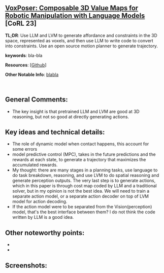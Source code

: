 [VoxPoser: Composable 3D Value Maps for Robotic Manipulation with Language Models](https://voxposer.github.io/voxposer.pdf) [CoRL 23]
---------------	

__TL;DR__: Use LLM and LVM to generate affordance and constraints in the 3D space, represented as voxels, and then use LLM to write code to convert into constraints. Use an open source motion planner to generate trajectory.

__keywords__: bla-bla

__Resources__: [[Github](blabla)] 

__Other Notable Info__: [blabla](blabla)

<br/>    

General Comments:
------
* The key insight is that pretrained LLM and LVM are good at 3D reasoning, but not so good at directly generating actions.

Key ideas and technical details:
------
* The role of dynamic model when contact happens, this account for some errors
* model predictive control (MPC), takes in the future predictions and the rewards at each state, to generate a trajectory that maximizes the accumulated rewards.
* My thought:  there are many stages in a planning tasks, use language to do task breakdown, reasoning, and use LVM to do spatial reasoning and generate perception outputs. The very last step is to generate actions, which in this paper is through cost map coded by LLM and a traditional solver, but in my opinion is not the best idea. We will need to train a separate action model, or a separate action decoder on top of LVM model for action decoding.
* If the action model were to be separated from the Vision(perception) model, that's the best interface between them? I do not think the code written by LLM is a good idea. 

Other noteworthy points:
------
* 
* 

Screenshots:
------
<!-- ![Image1](../img/pointnet_net.png "Architecture") -->

